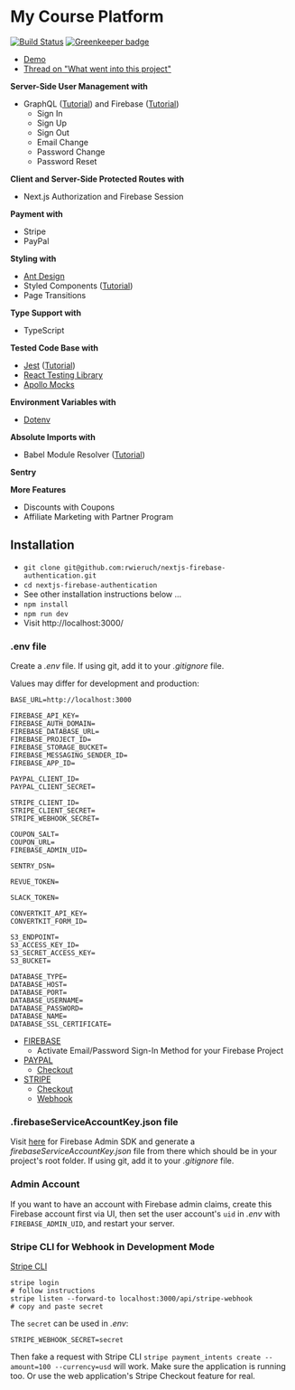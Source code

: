 # My Course Platform

[![Build Status](https://travis-ci.org/rwieruch/nextjs-firebase-authentication.svg?branch=master)](https://travis-ci.org/rwieruch/nextjs-firebase-authentication)   [![Greenkeeper badge](https://badges.greenkeeper.io/rwieruch/nextjs-firebase-authentication.svg)](https://greenkeeper.io/)

- [Demo](https://courses.robinwieruch.de/)
- [Thread on "What went into this project"](https://twitter.com/rwieruch/status/1243209627707346944)

**Server-Side User Management with**

- GraphQL ([Tutorial](https://www.robinwieruch.de/graphql-apollo-server-tutorial)) and Firebase ([Tutorial](https://www.robinwieruch.de/complete-firebase-authentication-react-tutorial))
  - Sign In
  - Sign Up
  - Sign Out
  - Email Change
  - Password Change
  - Password Reset

**Client and Server-Side Protected Routes with**

- Next.js Authorization and Firebase Session

**Payment with**

- Stripe
- PayPal

**Styling with**

- [Ant Design](https://ant.design/)
- Styled Components ([Tutorial](https://www.robinwieruch.de/react-styled-components))
- Page Transitions

**Type Support with**

- TypeScript

**Tested Code Base with**

- [Jest](https://jestjs.io/) ([Tutorial](https://www.robinwieruch.de/react-testing-jest))
- [React Testing Library](https://github.com/testing-library/react-testing-library)
- [Apollo Mocks](https://www.apollographql.com/docs/react/development-testing/testing/)

**Environment Variables with**

- [Dotenv](https://github.com/motdotla/dotenv)

**Absolute Imports with**

- Babel Module Resolver ([Tutorial](https://www.robinwieruch.de/babel-module-resolver/))

**Sentry**

**More Features**

- Discounts with Coupons
- Affiliate Marketing with Partner Program

## Installation

- `git clone git@github.com:rwieruch/nextjs-firebase-authentication.git`
- `cd nextjs-firebase-authentication`
- See other installation instructions below ...
- `npm install`
- `npm run dev`
- Visit http://localhost:3000/

### .env file

Create a _.env_ file. If using git, add it to your _.gitignore_ file.

Values may differ for development and production:

```
BASE_URL=http://localhost:3000

FIREBASE_API_KEY=
FIREBASE_AUTH_DOMAIN=
FIREBASE_DATABASE_URL=
FIREBASE_PROJECT_ID=
FIREBASE_STORAGE_BUCKET=
FIREBASE_MESSAGING_SENDER_ID=
FIREBASE_APP_ID=

PAYPAL_CLIENT_ID=
PAYPAL_CLIENT_SECRET=

STRIPE_CLIENT_ID=
STRIPE_CLIENT_SECRET=
STRIPE_WEBHOOK_SECRET=

COUPON_SALT=
COUPON_URL=
FIREBASE_ADMIN_UID=

SENTRY_DSN=

REVUE_TOKEN=

SLACK_TOKEN=

CONVERTKIT_API_KEY=
CONVERTKIT_FORM_ID=

S3_ENDPOINT=
S3_ACCESS_KEY_ID=
S3_SECRET_ACCESS_KEY=
S3_BUCKET=

DATABASE_TYPE=
DATABASE_HOST=
DATABASE_PORT=
DATABASE_USERNAME=
DATABASE_PASSWORD=
DATABASE_NAME=
DATABASE_SSL_CERTIFICATE=
```

- [FIREBASE](https://firebase.google.com/)
  - Activate Email/Password Sign-In Method for your Firebase Project
- [PAYPAL](https://developer.paypal.com/)
  - [Checkout](https://developer.paypal.com/docs/checkout/)
- [STRIPE](https://stripe.com/)
  - [Checkout](https://stripe.com/docs/payments/checkout/one-time)
  - [Webhook](https://stripe.com/docs/payments/checkout/fulfillment#webhooks)

### .firebaseServiceAccountKey.json file

Visit [here](https://firebase.google.com/docs/admin/setup/#initialize-sdk) for Firebase Admin SDK and generate a _firebaseServiceAccountKey.json_ file from there which should be in your project's root folder. If using git, add it to your _.gitignore_ file.

### Admin Account

If you want to have an account with Firebase admin claims, create this Firebase account first via UI, then set the user account's `uid` in _.env_ with `FIREBASE_ADMIN_UID`, and restart your server.

### Stripe CLI for Webhook in Development Mode

[Stripe CLI](https://stripe.com/docs/stripe-cli)

```
stripe login
# follow instructions
stripe listen --forward-to localhost:3000/api/stripe-webhook
# copy and paste secret
```

The `secret` can be used in _.env_:

```
STRIPE_WEBHOOK_SECRET=secret
```

Then fake a request with Stripe CLI `stripe payment_intents create --amount=100 --currency=usd` will work. Make sure the application is running too. Or use the web application's Stripe Checkout feature for real.
